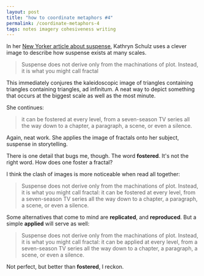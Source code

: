 ```yaml
---
layout: post
title: "how to coordinate metaphors #4"
permalink: /coordinate-metaphors-4
tags: notes imagery cohesiveness writing
---
```


In her [New Yorker article about suspense](https://www.newyorker.com/magazine/2024/05/27/the-secrets-of-suspense), Kathryn Schulz uses a clever image to describe how suspense exists at many scales.
<!--more-->

> Suspense does not derive only from the machinations of plot. Instead, it is what you might call fractal

This immediately conjures the kaleidoscopic image of triangles containing triangles containing triangles, ad infinitum.
A neat way to depict something that occurs at the biggest scale as well as the most minute.

She continues:

> it can be fostered at every level, from a seven-season TV series all the way down to a chapter, a paragraph, a scene, or even a silence.

Again, neat work.
She applies the image of fractals onto her subject, suspense in storytelling.

There is one detail that bugs me, though.
The word **fostered**.
It's not the right word.
How does one foster a fractal?

I think the clash of images is more noticeable when read all together:

> Suspense does not derive only from the machinations of plot. Instead, it is what you might call fractal: it can be fostered at every level, from a seven-season TV series all the way down to a chapter, a paragraph, a scene, or even a silence.

Some alternatives that come to mind are **replicated**, and **reproduced**.
But a simple **applied** will serve as well:

> Suspense does not derive only from the machinations of plot. Instead, it is what you might call fractal: it can be applied at every level, from a seven-season TV series all the way down to a chapter, a paragraph, a scene, or even a silence.

Not perfect, but better than **fostered**, I reckon.
